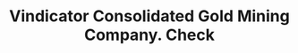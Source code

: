 ---
doi: 10.7916/D8M62XHB
date_other: '1890'
date_other_textual: 1890-1899
form: printed ephemera
genre:
- Checks (bank checks)
name:
- Vindicator Consolidated Gold Mining Company
object_in_context_url: https://biggert.cul.columbia.edu/items/view/ave_biggert_01727
subject_hierarchical_geographic:
- Denver, Colorado, United States
subject_name:
- Vindicator Consolidated Gold Mining Company
title: Vindicator Consolidated Gold Mining Company. Check
sort_title: Vindicator Consolidated Gold Mining Company. Check
call_number: ave_biggert_01727
coordinates:
- 39.761944444444445,-104.88111111111111
pid: ave_biggert_01727
identifiers: ave_biggert_01727
permalink: /biggert/ave_biggert_01727/
layout: iiif-image-page
---